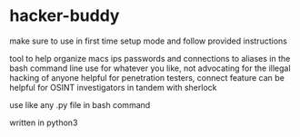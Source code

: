 # hacker-buddy

make sure to use in first time setup mode and follow provided instructions

tool to help organize macs ips passwords and connections to aliases in the bash command line
use for whatever you like, not advocating for the illegal hacking of anyone
helpful for penetration testers, connect feature can be helpful for OSINT investigators in tandem with sherlock

use like any .py file in bash command

written in python3

